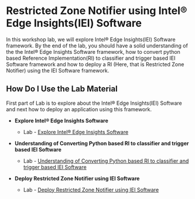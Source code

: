 # Restricted Zone Notifier using Intel® Edge Insights(IEI) Software
In this workshop lab, we will explore Intel® Edge Insights(IEI) Software framework. By the end of the lab, you should have a solid understanding of the
the Intel® Edge Insights Software framework, how to convert python based Reference Implementation(RI) to classifier and trigger based IEI Software framework and how to deploy a RI (Here, that is Restricted Zone Notifier) using the IEI Software framework.

## How Do I Use the Lab Material
First part of Lab is to explore about the Intel® Edge Insights(IEI) Software and next how to deploy an application using this framework.


* **Explore Intel® Edge Insights Software**
    <!--- Slide Deck --->
    - Lab - [Explore Intel® Edge Insights Software](./explore_IEdgeInsights.md)

* **Understanding of Converting Python based RI to classifier and trigger based IEI Software**
    - Lab - [Understanding of Converting Python based RI to classifier and trigger based IEI Software ](./understanding_ri_to_eis_conversion.md)

* **Deploy Restricted Zone Notifier using IEI Software**
    - Lab - [Deploy Restricted Zone Notifier using IEI Software](./lab_restricted_zone_notifier.md)
